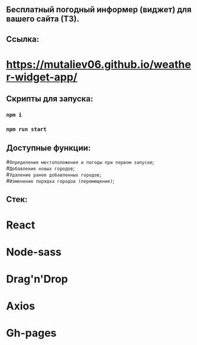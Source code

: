 ## Бесплатный погодный информер (виджет) для вашего сайта (ТЗ).

## Ссылка:
# https://mutaliev06.github.io/weather-widget-app/

## Скрипты для запуска:

### `npm i`
### `npm run start`

## Доступные функции:
#`Определение местоположения и погоды при первом запуске`; <br/>
#`Добавление новых городов`; <br/>
#`Удаление ранее добавленных городов`; <br/>
#`Изменение порядка городов (перемещение)`;

## Стек:
# React
# Node-sass
# Drag'n'Drop
# Axios
# Gh-pages
